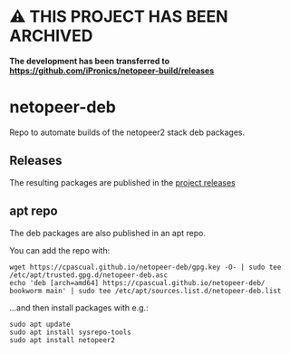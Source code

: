 # :warning: THIS PROJECT HAS BEEN ARCHIVED
**The development has been transferred to https://github.com/iPronics/netopeer-build/releases**


# netopeer-deb
Repo to automate builds of the netopeer2 stack deb packages.

## Releases
The resulting packages are published in the [project releases](https://github.com/cpascual/netopeer-deb/releases)

## apt repo

The deb packages are also published in an apt repo.

You can add the repo with:

```console
wget https://cpascual.github.io/netopeer-deb/gpg.key -O- | sudo tee /etc/apt/trusted.gpg.d/netopeer-deb.asc
echo 'deb [arch=amd64] https://cpascual.github.io/netopeer-deb/ bookworm main' | sudo tee /etc/apt/sources.list.d/netopeer-deb.list
```

...and then install packages with e.g.:

```console
sudo apt update
sudo apt install sysrepo-tools
sudo apt install netopeer2
```
